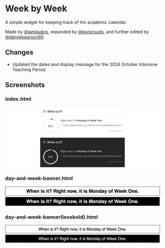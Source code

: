 # Week by Week

A simple widget for keeping track of the academic calendar.

Made by [@jamlaubro](https://github.com/jamlaubro), expanded by [@taylorsudo](https://github.com/taylorsudo), and further edited by [@danielpearson90](https://github.com/danielpearson90).

## Changes

- Updated the dates and display message for the 2024 October Intensive Teaching Period

## Screenshots

### index.html

![Updated widget](/screenshots/widget-index.png)

### day-and-week-banner.html

![Original widget](/screenshots/widget-bold.png)

### day-and-week-banner(lessbold).html

![Less bold widget](/screenshots/widget-lessbold.png)